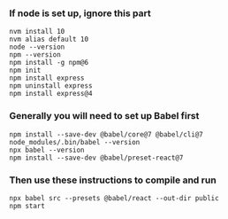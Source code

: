 ### If node is set up, ignore this part
```
nvm install 10
nvm alias default 10
node --version
npm --version
npm install -g npm@6
npm init
npm install express
npm uninstall express
npm install express@4
```

### Generally you will need to set up Babel first
```
npm install --save-dev @babel/core@7 @babel/cli@7
node_modules/.bin/babel --version
npx babel --version
npm install --save-dev @babel/preset-react@7
```

### Then use these instructions to compile and run
```
npx babel src --presets @babel/react --out-dir public
npm start
```
